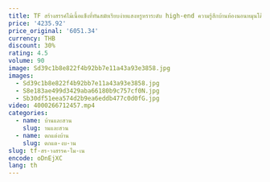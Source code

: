 ```yaml
---
title: TF สร้างสรรค์ไม้เนื้อแข็งที่ทันสมัยเรียบง่ายแสงหรูหราระดับ high-end ความรู้สึกบ้านห้องนอนหมุนโต๊ะข้างเตียง
price: '4235.92'
price_original: '6051.34'
currency: THB
discount: 30%
rating: 4.5
volume: 90
image: Sd39c1b8e822f4b92bb7e11a43a93e3858.jpg
images:
  - Sd39c1b8e822f4b92bb7e11a43a93e3858.jpg
  - S8e183ae499d3429aba66180b9c757cf0N.jpg
  - Sb30df51eea574d2b9ea6eddb477c0d0fG.jpg
video: 4000266712457.mp4
categories:
  - name: บ้านและสวน
    slug: านและสวน
  - name: ตกแต่งบ้าน
    slug: ตกแต-งบ-าน
slug: tf-สร-างสรรค-ไม-เน
encode: oDnEjXC
lang: th
---
```

  